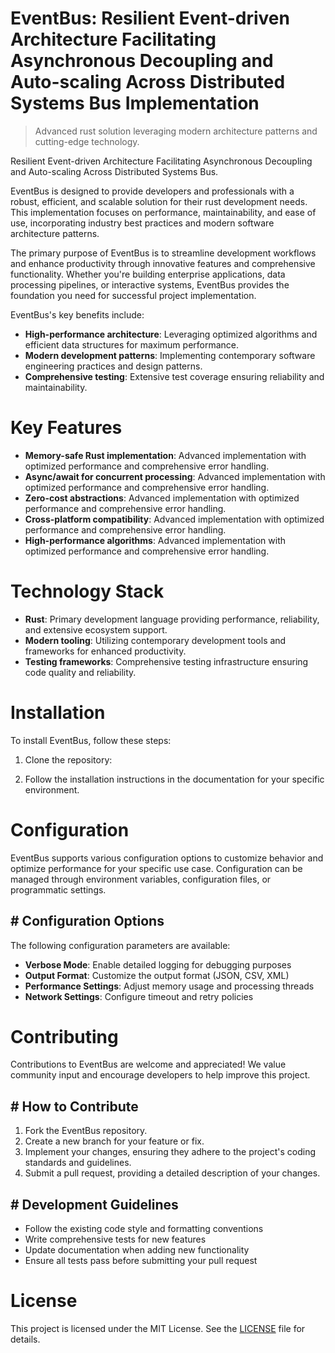 <!-- fallback_EventBus_20251008124518_90167 -->

# EventBus: Resilient Event-driven Architecture Facilitating Asynchronous Decoupling and Auto-scaling Across Distributed Systems Bus Implementation
> Advanced rust solution leveraging modern architecture patterns and cutting-edge technology.

Resilient Event-driven Architecture Facilitating Asynchronous Decoupling and Auto-scaling Across Distributed Systems Bus.

EventBus is designed to provide developers and professionals with a robust, efficient, and scalable solution for their rust development needs. This implementation focuses on performance, maintainability, and ease of use, incorporating industry best practices and modern software architecture patterns.

The primary purpose of EventBus is to streamline development workflows and enhance productivity through innovative features and comprehensive functionality. Whether you're building enterprise applications, data processing pipelines, or interactive systems, EventBus provides the foundation you need for successful project implementation.

EventBus's key benefits include:

* **High-performance architecture**: Leveraging optimized algorithms and efficient data structures for maximum performance.
* **Modern development patterns**: Implementing contemporary software engineering practices and design patterns.
* **Comprehensive testing**: Extensive test coverage ensuring reliability and maintainability.

# Key Features

* **Memory-safe Rust implementation**: Advanced implementation with optimized performance and comprehensive error handling.
* **Async/await for concurrent processing**: Advanced implementation with optimized performance and comprehensive error handling.
* **Zero-cost abstractions**: Advanced implementation with optimized performance and comprehensive error handling.
* **Cross-platform compatibility**: Advanced implementation with optimized performance and comprehensive error handling.
* **High-performance algorithms**: Advanced implementation with optimized performance and comprehensive error handling.

# Technology Stack

* **Rust**: Primary development language providing performance, reliability, and extensive ecosystem support.
* **Modern tooling**: Utilizing contemporary development tools and frameworks for enhanced productivity.
* **Testing frameworks**: Comprehensive testing infrastructure ensuring code quality and reliability.

# Installation

To install EventBus, follow these steps:

1. Clone the repository:


2. Follow the installation instructions in the documentation for your specific environment.

# Configuration

EventBus supports various configuration options to customize behavior and optimize performance for your specific use case. Configuration can be managed through environment variables, configuration files, or programmatic settings.

## # Configuration Options

The following configuration parameters are available:

* **Verbose Mode**: Enable detailed logging for debugging purposes
* **Output Format**: Customize the output format (JSON, CSV, XML)
* **Performance Settings**: Adjust memory usage and processing threads
* **Network Settings**: Configure timeout and retry policies

# Contributing

Contributions to EventBus are welcome and appreciated! We value community input and encourage developers to help improve this project.

## # How to Contribute

1. Fork the EventBus repository.
2. Create a new branch for your feature or fix.
3. Implement your changes, ensuring they adhere to the project's coding standards and guidelines.
4. Submit a pull request, providing a detailed description of your changes.

## # Development Guidelines

* Follow the existing code style and formatting conventions
* Write comprehensive tests for new features
* Update documentation when adding new functionality
* Ensure all tests pass before submitting your pull request

# License

This project is licensed under the MIT License. See the [LICENSE](https://github.com/Hajjouz/EventBus/blob/main/LICENSE) file for details.

